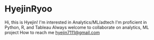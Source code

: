 # HyejinRyoo
Hi, this is Hyejin!
I'm interested in Analytics/ML/adtech
I'm proficient in Python, R, and Tableau
Always welcome to collaborate on analytics, ML project
How to reach me hyejin7111@gmail.com
